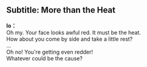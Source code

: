 # 

  
## Subtitle: More than the Heat
  
**Io：**  
Oh my. Your face looks awful red. It must be the heat.  
How about you come by side and take a little rest?  
...  
Oh no! You're getting even redder!  
Whatever could be the cause?  
